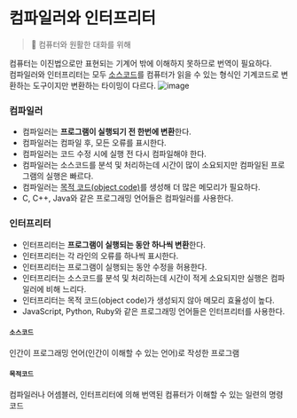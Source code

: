 # 컴파일러와 인터프리터
> 💬 컴퓨터와 원활한 대화를 위해

컴퓨터는 이진법으로만 표현되는 기계어 밖에 이해하지 못하므로 번역이 필요하다. <br/>
컴파일러와 인터프리터는 모두 [소스코드](https://github.com/sol-pine/cs-study/edit/main/javascript/Q1-%EC%BB%B4%ED%8C%8C%EC%9D%BC%EB%9F%AC%EC%99%80%20%EC%9D%B8%ED%84%B0%ED%94%84%EB%A6%AC%ED%84%B0/%ED%95%B4%EC%86%94.md#%EC%86%8C%EC%8A%A4%EC%BD%94%EB%93%9C)를 컴퓨터가 읽을 수 있는 형식인 기계코드로 변환하는 도구이지만 변환하는 타이밍이 다르다.
![image](https://user-images.githubusercontent.com/105091138/222886271-0c1aa6ba-d530-483c-a4c7-6c77b0489c72.png)


### 컴파일러
* 컴파일러는 **프로그램이 실행되기 전 한번에 변환**한다.
* 컴파일러는 컴파일 후, 모든 오류를 표시한다.
* 컴파일러는 코드 수정 시에 실행 전 다시 컴파일해야 한다.
* 컴파일러는 소스코드를 분석 및 처리하는데 시간이 많이 소요되지만 컴파일된 프로그램의 실행은 빠르다.
* 컴파일러는 [목적 코드(object code)](https://github.com/sol-pine/cs-study/edit/main/javascript/Q1-%EC%BB%B4%ED%8C%8C%EC%9D%BC%EB%9F%AC%EC%99%80%20%EC%9D%B8%ED%84%B0%ED%94%84%EB%A6%AC%ED%84%B0/%ED%95%B4%EC%86%94.md#%EB%AA%A9%EC%A0%81%EC%BD%94%EB%93%9C)를 생성해 더 많은 메모리가 필요하다.
* C, C++, Java와 같은 프로그래밍 언어들은 컴파일러를 사용한다.

### 인터프리터
* 인터프리터는 **프로그램이 실행되는 동안 하나씩 변환**한다.
* 인터프리터는 각 라인의 오류를 하나씩 표시한다.
* 인터프리터는 프로그램이 실행되는 동안 수정을 허용한다.
* 인터프리터는 소스코드를 분석 및 처리하는데 시간이 적게 소요되지만 실행은 컴파일러에 비해 느리다.
* 인터프리터는 목적 코드(object code)가 생성되지 않아 메모리 효율성이 높다.
* JavaScript, Python, Ruby와 같은 프로그래밍 언어들은 인터프리터를 사용한다.


#### ```소스코드```
인간이 프로그래밍 언어(인간이 이해할 수 있는 언어)로 작성한 프로그램
#### ```목적코드```
컴파일러나 어셈블러, 인터프리터에 의해 번역된 컴퓨터가 이해할 수 있는 일련의 명령 코드
